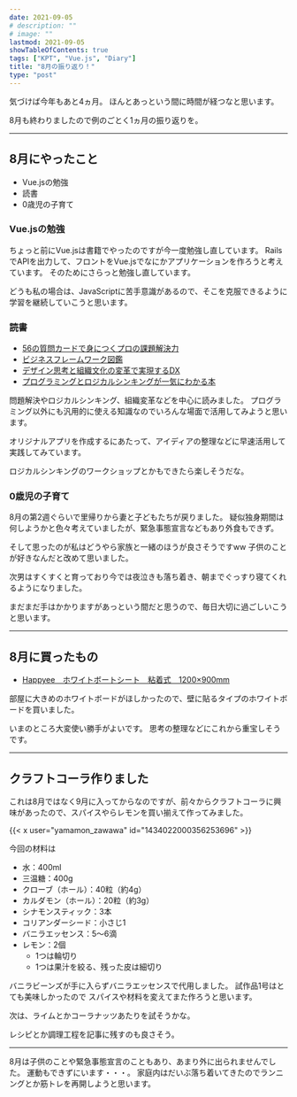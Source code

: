 ```yaml
---
date: 2021-09-05
# description: ""
# image: ""
lastmod: 2021-09-05
showTableOfContents: true
tags: ["KPT", "Vue.js", "Diary"]
title: "8月の振り返り！"
type: "post"
---
```


気づけば今年もあと4ヵ月。
ほんとあっという間に時間が経つなと思います。

8月も終わりましたので例のごとく1ヵ月の振り返りを。

---

## 8月にやったこと

- Vue.jsの勉強
- 読書
- 0歳児の子育て

### Vue.jsの勉強

ちょっと前にVue.jsは書籍でやったのですが今一度勉強し直しています。
RailsでAPIを出力して、フロントをVue.jsでなにかアプリケーションを作ろうと考えています。
そのためにさらっと勉強し直しています。

どうも私の場合は、JavaScriptに苦手意識があるので、そこを克服できるように学習を継続していこうと思います。

### 読書

- [56の質問カードで身につくプロの課題解決力](https://www.amazon.co.jp/gp/product/4761274115/ref=ppx_yo_dt_b_asin_title_o02_s00?ie=UTF8&psc=1)
- [ビジネスフレームワーク図鑑](https://www.amazon.co.jp/gp/product/B07F11CLPB/ref=ppx_yo_dt_b_d_asin_title_o03?ie=UTF8&psc=1)
- [デザイン思考と組織文化の変革で実現するDX](https://www.amazon.co.jp/gp/product/B086DCHQQF/ref=ppx_yo_dt_b_d_asin_title_o05?ie=UTF8&psc=1)
- [プログラミングとロジカルシンキングが一気にわかる本](https://www.amazon.co.jp/gp/product/B0836W14GC/ref=ppx_yo_dt_b_d_asin_title_o07?ie=UTF8&psc=1)

問題解決やロジカルシンキング、組織変革などを中心に読みました。
プログラミング以外にも汎用的に使える知識なのでいろんな場面で活用してみようと思います。

オリジナルアプリを作成するにあたって、アイディアの整理などに早速活用して実践してみています。

ロジカルシンキングのワークショップとかもできたら楽しそうだな。

### 0歳児の子育て

8月の第2週ぐらいで里帰りから妻と子どもたちが戻りました。
疑似独身期間は何しようかと色々考えていましたが、緊急事態宣言などもあり外食もできず。

そして思ったのが私はどうやら家族と一緒のほうが良さそうですww
子供のことが好きなんだと改めて思いました。

次男はすくすくと育っており今では夜泣きも落ち着き、朝までぐっすり寝てくれるようになりました。

まだまだ手はかかりますがあっという間だと思うので、毎日大切に過ごしいこうと思います。　　

---

## 8月に買ったもの

- [Happyee　ホワイトボートシート　粘着式　1200×900mm](https://www.amazon.co.jp/gp/product/B0971VZYVP/ref=ppx_yo_dt_b_asin_title_o01_s00?ie=UTF8&psc=1)

部屋に大きめのホワイトボードがほしかったので、壁に貼るタイプのホワイトボードを買いました。

いまのところ大変使い勝手がよいです。
思考の整理などにこれから重宝しそうです。

---

## クラフトコーラ作りました

これは8月ではなく9月に入ってからなのですが、前々からクラフトコーラに興味があったので、スパイスやらレモンを買い揃えて作ってみました。

{{< x user="yamamon_zawawa" id="1434022000356253696" >}}

今回の材料は

- 水：400ml
- 三温糖：400g
- クローブ（ホール）：40粒（約4g）
- カルダモン（ホール）：20粒（約3g）
- シナモンスティック：3本
- コリアンダーシード：小さじ1
- バニラエッセンス：5～6滴
- レモン：2個
  - 1つは輪切り
  - 1つは果汁を絞る、残った皮は細切り

バニラビーンズが手に入らずバニラエッセンスで代用しました。
試作品1号はとても美味しかったので
スパイスや材料を変えてまた作ろうと思います。

次は、ライムとかコーラナッツあたりを試そうかな。

レシピとか調理工程を記事に残すのも良さそう。

---

8月は子供のことや緊急事態宣言のこともあり、あまり外に出られませんでした。
運動もできずにいます・・・。
家庭内はだいぶ落ち着いてきたのでランニングとか筋トレを再開しようと思います。
